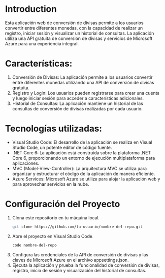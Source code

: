 # Introduction 
Esta aplicación web de conversión de divisas permite a los usuarios convertir entre diferentes monedas, con la capacidad de realizar un registro, iniciar sesión y visualizar un historial de consultas. La aplicación utiliza una API gratuita de conversión de divisas y servicios de Microsoft Azure para una experiencia integral.

# Características:

1.	Conversión de Divisas: La aplicación permite a los usuarios convertir entre diferentes monedas utilizando una API de conversión de divisas gratuita.
2.	Registro y Login: Los usuarios pueden registrarse para crear una cuenta y luego iniciar sesión para acceder a características adicionales.
3.	Historial de Consultas: La aplicación mantiene un historial de las consultas de conversión de divisas realizadas por cada usuario.


# Tecnologías utilizadas:
* Visual Studio Code: El desarrollo de la aplicación se realiza en Visual Studio Code, un potente editor de código fuente.
* .NET Core 6: La aplicación está construida sobre la plataforma .NET Core 6, proporcionando un entorno de ejecución multiplataforma para aplicaciones.
* MVC (Model-View-Controller): La arquitectura MVC se utiliza para organizar y estructurar el código de la aplicación de manera eficiente.
* Azure Services: Microsoft Azure se utiliza para alojar la aplicación web y para aprovechar servicios en la nube.

# Configuración del Proyecto
1. Clona este repositorio en tu máquina local.
   ```bash
   git clone https://github.com/tu-usuario/nombre-del-repo.git
2. Abre el proyecto en Visual Studio Code.
   ```bash
   code nombre-del-repo
3. Configura las credenciales de la API de conversión de divisas y las claves de Microsoft Azure en el archivo appsettings.json.
4. Ejecuta la aplicación y prueba la funcionalidad de conversión de divisas, registro, inicio de sesión y visualización del historial de consultas.

